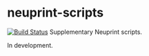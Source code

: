 # neuprint-scripts
[![Build Status](https://travis-ci.org/connectome-neuprint/neuprint-scripts.svg?branch=master)](https://travis-ci.org/connectome-neuprint/neuprint-scripts)
Supplementary Neuprint scripts.

In development.
